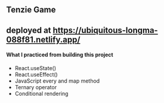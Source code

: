 ## Tenzie Game
## deployed at https://ubiquitous-longma-088f81.netlify.app/

#### What I practiced from building this project
- React.useState()
- React.useEffect()
- JavaScript every and map method
- Ternary operator
- Conditional rendering

